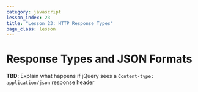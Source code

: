 ```yaml
---
category: javascript
lesson_index: 23
title: "Lesson 23: HTTP Response Types"
page_class: lesson
---
```


# Response Types and JSON Formats

**TBD**: Explain what happens if jQuery sees a `Content-type: application/json` response header

